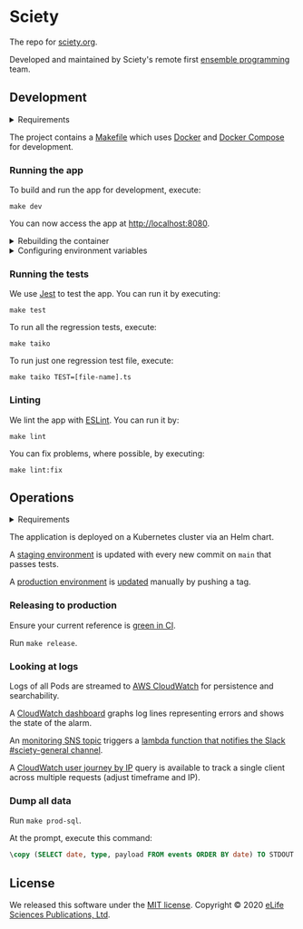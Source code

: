 Sciety
======

The repo for [sciety.org](https://sciety.org).

Developed and maintained by Sciety's remote first [ensemble programming](https://en.wikipedia.org/w/index.php?title=Ensemble_programming&redirect=no) team.

Development
-----------

<details>

<summary>Requirements</summary>

- [Docker]
- [Docker Compose]
- [GNU Make]
- [Node.js]
- [Git LFS]

</details>

The project contains a [Makefile] which uses [Docker] and [Docker Compose] for development.

### Running the app

To build and run the app for development, execute:

```shell
make dev
```

You can now access the app at <http://localhost:8080>.

<details>

<summary>Rebuilding the container</summary>

Static content is attached to the containers as volumes so most updates are visible without a need to rebuild the
container. However, changes to NPM dependencies, for example, require a rebuild. So you may need to execute

```shell
make dev
```

again before running further commands.

</details>

<details>

<summary>Configuring environment variables</summary>

You can use a `.env` file to pass environment variables to the container.

After running `make dev` the file will contain a set of instructions to follow.

Re-run `make dev` after modifying this file.

</details>

### Running the tests

We use [Jest] to test the app. You can run it by executing: 

```shell
make test
```

To run all the regression tests, execute:

```shell
make taiko
```

To run just one regression test file, execute:

```shell
make taiko TEST=[file-name].ts
```

### Linting

We lint the app with [ESLint]. You can run it by:

```shell
make lint
```

You can fix problems, where possible, by executing:

```shell
make lint:fix
```

## Operations

<details>

<summary>Requirements</summary>

- [logcli]

</details>

The application is deployed on a Kubernetes cluster via an Helm chart.

A [staging environment] is updated with every new commit on `main` that passes tests.

A [production environment] is [updated][production deployments] manually by pushing a tag.

### Releasing to production

Ensure your current reference is [green in CI][build].

Run `make release`.

### Looking at logs

Logs of all Pods are streamed to [AWS CloudWatch][AWS CloudWatch logs] for persistence and searchability.

A [CloudWatch dashboard] graphs log lines representing errors and shows the state of the alarm.

An [monitoring SNS topic] triggers a [lambda function that notifies the Slack #sciety-general channel][monitoring
 lambda].

A [CloudWatch user journey by IP] query is available to track a single client across multiple requests (adjust timeframe and IP).

### Dump all data

Run `make prod-sql`.

At the prompt, execute this command:

```sql
\copy (SELECT date, type, payload FROM events ORDER BY date) TO STDOUT WITH CSV;
```

License
-------

We released this software under the [MIT license][license]. Copyright © 2020 [eLife Sciences Publications, Ltd][eLife].

[Architecture sketch]: https://miro.com/app/board/o9J_ksK0wlg=/
[AWS CloudWatch logs]: https://console.aws.amazon.com/cloudwatch/home?region=us-east-1#logs-insights:queryDetail=~(end~0~start~-900~timeType~'RELATIVE~unit~'seconds~editorString~'fields*20*40timestamp*2c*20*40message*0a*7c*20filter*20*60kubernetes.labels.app_kubernetes_io*2finstance*60*3d*22prc--prod*22*0a*7c*20sort*20*40timestamp*20desc*0a*7c*20limit*2020~isLiveTail~false~queryId~'89133ab9-5bb4-4770-b3e9-96052e8300ef~source~(~'*2faws*2fcontainerinsights*2flibero-eks--franklin*2fapplication));tab=logs
[Build]: https://github.com/sciety/sciety/actions?query=workflow%3ACI
[Checks]: https://github.com/sciety/sciety/actions
[Checks badge]: https://flat.badgen.net/github/checks/sciety/sciety/main?icon=github
[CloudWatch dashboard]: https://console.aws.amazon.com/cloudwatch/home?region=us-east-1#dashboards:name=PRCMetrics
[CloudWatch user journey by IP]: https://console.aws.amazon.com/cloudwatch/home?region=us-east-1#logsV2:logs-insights$3FqueryDetail$3D$257E$2528end$257E0$257Estart$257E-1800$257EtimeType$257E$2527RELATIVE$257Eunit$257E$2527seconds$257EeditorString$257E$2527fields*20*40timestamp*2c*20app_request*0a*7c*20filter*20*60kubernetes.labels.app_kubernetes_io*2finstance*60*20*3d*3d*20*27ingress-nginx*27*20and*20app_remote_addr*20*3d*3d*20*2778.105.99.80*27*20and*20app_request*20not*20like*20*2fstatic*2f*0a*7c*20filter*20app_ingress_name*20*3d*3d*20*27sciety--prod--frontend*27*0a*7c*20sort*20*40timestamp*20asc*0a*7c*20limit*20200$257EisLiveTail$257Efalse$257EqueryId$257E$2527e3086054-9d14-4384-bca5-a9c12b181c87$257Esource$257E$2528$257E$2527*2faws*2fcontainerinsights*2flibero-eks--franklin*2fapplication$2529$2529
[Docker]: https://www.docker.com/
[Docker Compose]: https://docs.docker.com/compose/
[eLife]: https://elifesciences.org/
[Export from CloudWatch]: https://console.aws.amazon.com/cloudwatch/home?region=us-east-1#logsV2:log-groups/log-group/$252Faws$252Fcontainerinsights$252Flibero-eks--franklin$252Fapplication
[ESLint]: https://eslint.org/
[Git LFS]: https://git-lfs.github.com/
[GNU Make]: https://www.gnu.org/software/make/
[Jest]: https://jestjs.io/
[License]: LICENSE.md
[License badge]: https://flat.badgen.net/badge/license/MIT/blue
[Makefile]: Makefile
[Monitoring SNS topic]: https://console.aws.amazon.com/sns/v3/home?region=us-east-1#/topic/arn:aws:sns:us-east-1:540790251273:prc-logging
[Monitoring lambda]: https://console.aws.amazon.com/lambda/home?region=us-east-1#/functions/notifySlackFromSnsTopicError
[Node.js]: https://nodejs.org/
[Open issues]: https://github.com/sciety/sciety/issues?q=is%3Aissue+is%3Aopen
[Open issues badge]: https://flat.badgen.net/github/open-issues/sciety/sciety?icon=github&color=pink
[Production deployments]: https://github.com/sciety/sciety/actions?query=workflow%3AProduction
[Production environment]: https://sciety.org
[Staging environment]: https://staging.sciety.org
[logcli]: https://github.com/grafana/loki/releases
